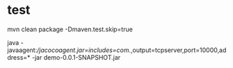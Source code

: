 # test
mvn clean package -Dmaven.test.skip=true 

java -javaagent:*/jacocoagent.jar=includes=com.*,output=tcpserver,port=10000,address=* -jar demo-0.0.1-SNAPSHOT.jar
